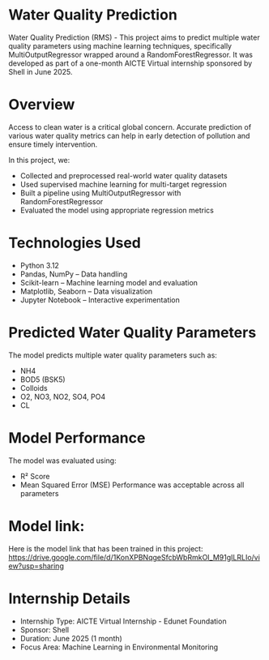 # Water Quality Prediction
Water Quality Prediction  (RMS) - This project aims to predict multiple water quality parameters using machine learning techniques, specifically MultiOutputRegressor wrapped around a RandomForestRegressor. It was developed as part of a one-month AICTE Virtual internship sponsored by Shell in June 2025.
# Overview
Access to clean water is a critical global concern. Accurate prediction of various water quality metrics can help in early detection of pollution and ensure timely intervention.

In this project, we:

* Collected and preprocessed real-world water quality datasets
* Used supervised machine learning for multi-target regression
* Built a pipeline using MultiOutputRegressor with RandomForestRegressor
* Evaluated the model using appropriate regression metrics
# Technologies Used
* Python 3.12
* Pandas, NumPy – Data handling
* Scikit-learn – Machine learning model and evaluation
* Matplotlib, Seaborn – Data visualization
* Jupyter Notebook – Interactive experimentation
# Predicted Water Quality Parameters
The model predicts multiple water quality parameters such as:

* NH4
* BOD5 (BSK5)
* Colloids
* O2, NO3, NO2, SO4, PO4 
* CL
# Model Performance
The model was evaluated using:

* R² Score
* Mean Squared Error (MSE)
Performance was acceptable across all parameters
# Model link:
Here is the model link that has been trained in this project:
https://drive.google.com/file/d/1KonXPBNqgeSfcbWbRmkOI_M91gILRLIo/view?usp=sharing
# Internship Details
* Internship Type: AICTE Virtual Internship - Edunet Foundation
* Sponsor: Shell
* Duration: June 2025 (1 month)
* Focus Area: Machine Learning in Environmental Monitoring
